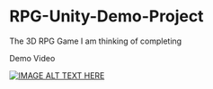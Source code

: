 # RPG-Unity-Demo-Project
The 3D RPG Game I am thinking of completing

Demo Video 


[![IMAGE ALT TEXT HERE](https://img.youtube.com/vi/NOAj8H6otaM/0.jpg)](https://www.youtube.com/watch?v=NOAj8H6otaM)
